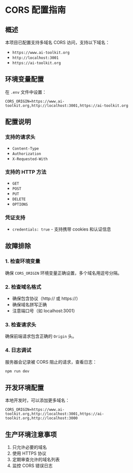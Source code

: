 # CORS 配置指南

## 概述

本项目已配置支持多域名 CORS 访问，支持以下域名：

- `https://www.ai-toolkit.org`
- `http://localhost:3001`
- `https://ai-toolkit.org`

## 环境变量配置

在 `.env` 文件中设置：

```env
CORS_ORIGIN=https://www.ai-toolkit.org,http://localhost:3001,https://ai-toolkit.org
```

## 配置说明

### 支持的请求头

- `Content-Type`
- `Authorization`
- `X-Requested-With`

### 支持的 HTTP 方法

- `GET`
- `POST`
- `PUT`
- `DELETE`
- `OPTIONS`

### 凭证支持

- `credentials: true` - 支持携带 cookies 和认证信息

## 故障排除

### 1. 检查环境变量

确保 `CORS_ORIGIN` 环境变量正确设置，多个域名用逗号分隔。

### 2. 检查域名格式

- 确保包含协议（http:// 或 https://）
- 确保域名拼写正确
- 注意端口号（如 localhost:3001）

### 3. 检查请求头

确保前端请求包含正确的 `Origin` 头。

### 4. 日志调试

服务器会记录被 CORS 阻止的请求，查看日志：

```bash
npm run dev
```

## 开发环境配置

本地开发时，可以添加更多域名：

```env
CORS_ORIGIN=https://www.ai-toolkit.org,http://localhost:3001,https://ai-toolkit.org,http://localhost:3000
```

## 生产环境注意事项

1. 只允许必要的域名
2. 使用 HTTPS 协议
3. 定期审查允许的域名列表
4. 监控 CORS 错误日志
